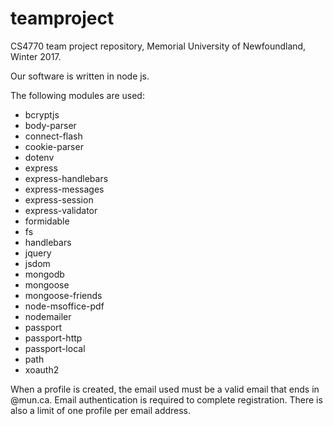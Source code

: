 # teamproject
CS4770 team project repository, Memorial University of Newfoundland, Winter 2017.

Our software is written in node js.

The following modules are used:

- bcryptjs
- body-parser
- connect-flash
- cookie-parser
- dotenv
- express
- express-handlebars
- express-messages
- express-session
- express-validator
- formidable
- fs
- handlebars
- jquery
- jsdom
- mongodb
- mongoose
- mongoose-friends
- node-msoffice-pdf
- nodemailer
- passport
- passport-http
- passport-local
- path
- xoauth2

When a profile is created, the email used must be a valid email that ends in @mun.ca. Email authentication is required to complete registration. There is also a limit of one profile per email address.
